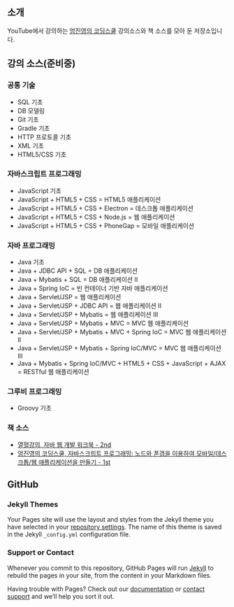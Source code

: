 ## 소개

YouTube에서 강의하는 [엄진영의 코딩스쿨](https://www.youtube.com/channel/UCFE2399tt4cP9t4KNe8boog) 강의소스와 책 소스를 모아 둔 저장소입니다.

## 강의 소스(준비중)

### 공통 기술
- SQL 기초
- DB 모델링
- Git 기초
- Gradle 기초
- HTTP 프로토콜 기초
- XML 기초
- HTML5/CSS 기초

### 자바스크립트 프로그래밍
- JavaScript 기초
- JavaScript + HTML5 + CSS = HTML5 애플리케이션
- JavaScript + HTML5 + CSS + Electron = 데스크톱 애플리케이션
- JavaScript + HTML5 + CSS + Node.js = 웹 애플리케이션
- JavaScript + HTML5 + CSS + PhoneGap = 모바일 애플리케이션

### 자바 프로그래밍
- Java 기초
- Java + JDBC API + SQL = DB 애플리케이션
- Java + Mybatis + SQL = DB 애플리케이션 II
- Java + Spring IoC = 빈 컨테이너 기반 자바 애플리케이션
- Java + Servlet/JSP = 웹 애플리케이션
- Java + Servlet/JSP + JDBC API = 웹 애플리케이션 II
- Java + Servlet/JSP + Mybatis = 웹 애플리케이션 III
- Java + Servlet/JSP + Mybatis + MVC = MVC 웹 애플리케이션
- Java + Servlet/JSP + Mybatis + MVC + Spring IoC = MVC 웹 애플리케이션 II
- Java + Servlet/JSP + Mybatis + Spring IoC/MVC = MVC 웹 애플리케이션 III
- Java + Mybatis + Spring IoC/MVC + HTML5 + CSS + JavaScript + AJAX = RESTful 웹 애플리케이션

### 그루비 프로그래밍
- Groovy 기초

### 책 소스
- [열혈강의, 자바 웹 개발 워크북 - 2nd](https://github.com/eomcs/eomcs-book-src-java-web-2nd)
- [엄진영의 코딩스쿨, 자바스크립트 프로그래밍: 노드와 폰갭을 이용하여 모바일/데스크톱/웹 애플리케이션을 만들기 - 1st](https://github.com/eomcs/eomcs-book-src-javascript-1st)


## GitHub
### Jekyll Themes

Your Pages site will use the layout and styles from the Jekyll theme you have selected in your [repository settings](https://github.com/eomcs/eomcs.github.io/settings). The name of this theme is saved in the Jekyll `_config.yml` configuration file.

### Support or Contact

Whenever you commit to this repository, GitHub Pages will run [Jekyll](https://jekyllrb.com/) to rebuild the pages in your site, from the content in your Markdown files.

Having trouble with Pages? Check out our [documentation](https://help.github.com/categories/github-pages-basics/) or [contact support](https://github.com/contact) and we’ll help you sort it out.
